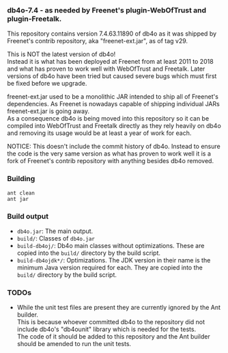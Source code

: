 ### db4o-7.4 - as needed by Freenet's plugin-WebOfTrust and plugin-Freetalk.

This repository contains version 7.4.63.11890 of db4o as it was shipped
by Freenet's contrib repository, aka "freenet-ext.jar", as of tag v29.

This is NOT the latest version of db4o!  
Instead it is what has been deployed at Freenet from at least 2011 to
2018 and what has proven to work well with WebOfTrust and Freetalk.
Later versions of db4o have been tried but caused severe bugs which
must first be fixed before we upgrade.

freenet-ext.jar used to be a monolithic JAR intended to ship all of
Freenet's dependencies. As Freenet is nowadays capable of shipping
individual JARs freenet-ext.jar is going away.  
As a consequence db4o is being moved into this repository so it can be
compiled into WebOfTrust and Freetalk directly as they rely heavily on
db4o and removing its usage would be at least a year of work for each.

NOTICE: This doesn't include the commit history of db4o. Instead to
ensure the code is the very same version as what has proven to work well
it is a fork of Freenet's contrib repository with anything besides db4o
removed.

### Building
```shell
ant clean
ant jar
```

### Build output
- ```db4o.jar```: The main output.
- ```build/```: Classes of ```db4o.jar```
- ```build-db4oj/```: Db4o main classes without optimizations.
  These are copied into the ```build/``` directory by the build script.
- ```build-db4ojdk*/```: Optimizations. The JDK version in their name is
  the minimum Java version required for each.
  They are copied into the ```build/``` directory by the build script.

### TODOs

- While the unit test files are present they are currently ignored by the
  Ant builder.  
  This is because whoever committed db4o to the repository did not include
  db4o's "db4ounit" library which is needed for the tests.  
  The code of it should be added to this repository and the Ant builder
  should be amended to run the unit tests.

